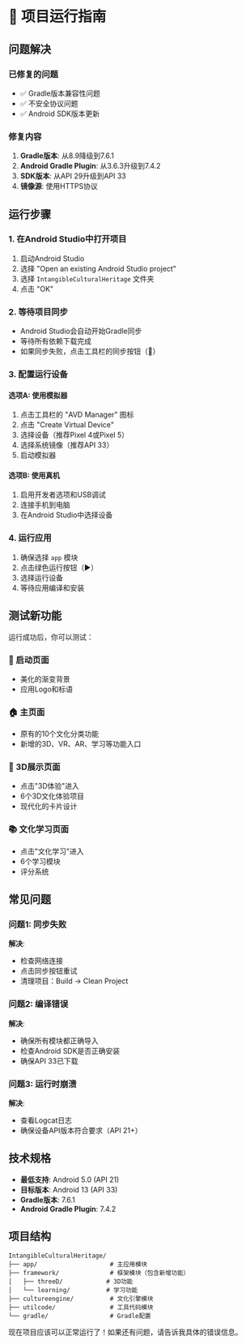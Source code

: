 # 🚀 项目运行指南

## 问题解决

### 已修复的问题
- ✅ Gradle版本兼容性问题
- ✅ 不安全协议问题
- ✅ Android SDK版本更新

### 修复内容
1. **Gradle版本**: 从8.9降级到7.6.1
2. **Android Gradle Plugin**: 从3.6.3升级到7.4.2
3. **SDK版本**: 从API 29升级到API 33
4. **镜像源**: 使用HTTPS协议

## 运行步骤

### 1. 在Android Studio中打开项目
1. 启动Android Studio
2. 选择 "Open an existing Android Studio project"
3. 选择 `IntangibleCulturalHeritage` 文件夹
4. 点击 "OK"

### 2. 等待项目同步
- Android Studio会自动开始Gradle同步
- 等待所有依赖下载完成
- 如果同步失败，点击工具栏的同步按钮（🔄）

### 3. 配置运行设备

#### 选项A: 使用模拟器
1. 点击工具栏的 "AVD Manager" 图标
2. 点击 "Create Virtual Device"
3. 选择设备（推荐Pixel 4或Pixel 5）
4. 选择系统镜像（推荐API 33）
5. 启动模拟器

#### 选项B: 使用真机
1. 启用开发者选项和USB调试
2. 连接手机到电脑
3. 在Android Studio中选择设备

### 4. 运行应用
1. 确保选择 `app` 模块
2. 点击绿色运行按钮（▶️）
3. 选择运行设备
4. 等待应用编译和安装

## 测试新功能

运行成功后，你可以测试：

### 🎨 启动页面
- 美化的渐变背景
- 应用Logo和标语

### 🏠 主页面
- 原有的10个文化分类功能
- 新增的3D、VR、AR、学习等功能入口

### 🎯 3D展示页面
- 点击"3D体验"进入
- 6个3D文化体验项目
- 现代化的卡片设计

### 📚 文化学习页面
- 点击"文化学习"进入
- 6个学习模块
- 评分系统

## 常见问题

### 问题1: 同步失败
**解决**: 
- 检查网络连接
- 点击同步按钮重试
- 清理项目：Build → Clean Project

### 问题2: 编译错误
**解决**:
- 确保所有模块都正确导入
- 检查Android SDK是否正确安装
- 确保API 33已下载

### 问题3: 运行时崩溃
**解决**:
- 查看Logcat日志
- 确保设备API版本符合要求（API 21+）

## 技术规格

- **最低支持**: Android 5.0 (API 21)
- **目标版本**: Android 13 (API 33)
- **Gradle版本**: 7.6.1
- **Android Gradle Plugin**: 7.4.2

## 项目结构

```
IntangibleCulturalHeritage/
├── app/                    # 主应用模块
├── framework/              # 框架模块（包含新增功能）
│   ├── threeD/            # 3D功能
│   └── learning/          # 学习功能
├── cultureengine/          # 文化引擎模块
├── utilcode/               # 工具代码模块
└── gradle/                 # Gradle配置
```

现在项目应该可以正常运行了！如果还有问题，请告诉我具体的错误信息。 